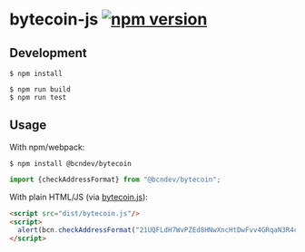 # bytecoin-js [![npm version](https://img.shields.io/npm/v/@bcndev/bytecoin.svg)](https://www.npmjs.com/package/@bcndev/bytecoin)

## Development

```
$ npm install
```

```
$ npm run build
$ npm run test
```

## Usage

With npm/webpack:

```
$ npm install @bcndev/bytecoin
```

```js
import {checkAddressFormat} from "@bcndev/bytecoin";
```

With plain HTML/JS (via [bytecoin.js](./dist/bytecoin.js)):

```html
<script src="dist/bytecoin.js"/>
<script>
  alert(bcn.checkAddressFormat("21UQFLdH7WvPZEd8HNwXncHtDwFvv4GRqaN3R4cWyuw2TRZxRtRPb7FFTxfcwwQsqYSD2EqhgVCLsGdRdejAoHFHAHJrxxo"));
</script>
```
